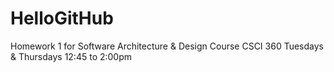 # HelloGitHub
Homework 1 for Software Architecture &amp; Design Course
CSCI 360 Tuesdays &amp; Thursdays 
12:45 to 2:00pm
